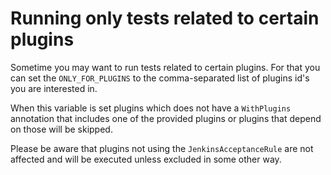 # Running only tests related to certain plugins

Sometime you may want to run tests related to certain plugins. For that you can set the `ONLY_FOR_PLUGINS` to
the comma-separated list of plugins id's you are interested in.

When this variable is set plugins which does not have a `WithPlugins` annotation that includes
one of the provided plugins or plugins that depend on those will be skipped.

Please be aware that plugins not using the `JenkinsAcceptanceRule` are not affected and will be
executed unless excluded in some other way.

